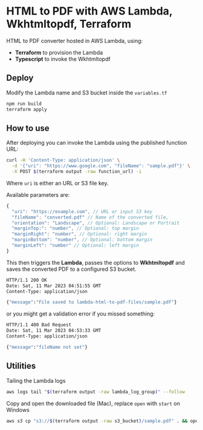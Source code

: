 # HTML to PDF with AWS Lambda, Wkhtmltopdf, Terraform
HTML to PDF converter hosted in AWS Lambda, using:
- **Terraform** to provision the Lambda
- **Typescript** to invoke the Wkhtmltopdf



## Deploy
Modify the Lambda name and S3 bucket inside the `variables.tf`
```sh
npm run build
terraform apply
```

## How to use

After deploying you can invoke the Lambda using the published function URL:

```sh
curl -H 'Content-Type: application/json' \
  -d '{"uri": "https://www.google.com", "fileName": "sample.pdf"}' \
  -X POST $(terraform output -raw function_url) -i
```
Where `uri` is either an URL or S3 file key.

Available parameters are:

```js
{
  "uri": "https://example.com", // URL or input S3 key
  "fileName": "converted.pdf" // Name of the converted file,
  "orientation": "Landscape", // Optional: Landscape or Portrait
  "marginTop:": "number", // Optional: top margin
  "marginRight": "number", // Optional: right margin
  "marginBottom": "number", // Optional: bottom margin
  "marginLeft": "number" // Optional: left margin
}
```

This then triggers the **Lambda**, passes the options to **Wkhtmltopdf** and saves the converted PDF to a configured S3 bucket.

```sh
HTTP/1.1 200 OK
Date: Sat, 11 Mar 2023 04:51:55 GMT
Content-Type: application/json

{"message":"File saved to lambda-html-to-pdf-files/sample.pdf"}
```

or you might get a validation error if you missed something:
```sh
HTTP/1.1 400 Bad Request
Date: Sat, 11 Mar 2023 04:53:33 GMT
Content-Type: application/json

{"message":"fileName not set"}
```

## Utilities

Tailing the Lambda logs
```sh
aws logs tail "$(terraform output -raw lambda_log_group)" --follow
```

Copy and open the downloaded file (Mac), replace `open` with `start` on Windows

```sh
aws s3 cp "s3://$(terraform output -raw s3_bucket)/sample.pdf" . && open sample.pdf
```
